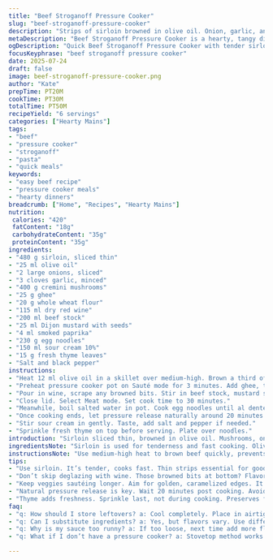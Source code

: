 ```yaml
---
title: "Beef Stroganoff Pressure Cooker"
slug: "beef-stroganoff-pressure-cooker"
description: "Strips of sirloin browned in olive oil. Onion, garlic, and cremini mushrooms sautéed in ghee until golden. Flour tossed in, cooked briefly. Red wine splash, beef broth, Dijon seeds, smoked paprika joined with meat. Pressure cooked 30 minutes, natural release 20. Egg noodles boiled until just firm, tossed with oil. Sour cream folded in last, sprinkled with chopped thyme. Salt and pepper adjusted. Rustic, hearty, tangy, slightly smoky. Rich with fresh herbs, tender beef strands, creamy sauce. Quick pressure cooking saves time. Balanced acidity from wine. No nuts. Twist with ghee and smoked paprika. Different but familiar."
metaDescription: "Beef Stroganoff Pressure Cooker is a hearty, tangy dish featuring tender sirloin, creamy sauce, and earthy mushrooms. Quick and flavorful."
ogDescription: "Quick Beef Stroganoff Pressure Cooker with tender sirloin and creamy sour cream. Rich flavors in a rustic dish that's ready in under an hour."
focusKeyphrase: "beef stroganoff pressure cooker"
date: 2025-07-24
draft: false
image: beef-stroganoff-pressure-cooker.png
author: "Kate"
prepTime: PT20M
cookTime: PT30M
totalTime: PT50M
recipeYield: "6 servings"
categories: ["Hearty Mains"]
tags:
- "beef"
- "pressure cooker"
- "stroganoff"
- "pasta"
- "quick meals"
keywords:
- "easy beef recipe"
- "pressure cooker meals"
- "hearty dinners"
breadcrumb: ["Home", "Recipes", "Hearty Mains"]
nutrition: 
 calories: "420"
 fatContent: "18g"
 carbohydrateContent: "35g"
 proteinContent: "35g"
ingredients:
- "480 g sirloin, sliced thin"
- "25 ml olive oil"
- "2 large onions, sliced"
- "3 cloves garlic, minced"
- "400 g cremini mushrooms"
- "25 g ghee"
- "20 g whole wheat flour"
- "115 ml dry red wine"
- "200 ml beef stock"
- "25 ml Dijon mustard with seeds"
- "4 ml smoked paprika"
- "230 g egg noodles"
- "150 ml sour cream 10%"
- "15 g fresh thyme leaves"
- "Salt and black pepper"
instructions:
- "Heat 12 ml olive oil in a skillet over medium-high. Brown a third of the sirloin strips quickly, seasoning with salt and pepper. Remove, repeat with remaining beef."
- "Preheat pressure cooker pot on Sauté mode for 3 minutes. Add ghee, then onions, garlic, mushrooms. Cook until golden, about 7 minutes. Sprinkle flour, stir for 1 minute."
- "Pour in wine, scrape any browned bits. Stir in beef stock, mustard seeds, smoked paprika. Return beef to pot, mix well."
- "Close lid. Select Meat mode. Set cook time to 30 minutes."
- "Meanwhile, boil salted water in pot. Cook egg noodles until al dente, drain. Toss with remaining oil to stop sticking."
- "Once cooking ends, let pressure release naturally around 20 minutes before opening lid."
- "Stir sour cream in gently. Taste, add salt and pepper if needed."
- "Sprinkle fresh thyme on top before serving. Plate over noodles."
introduction: "Sirloin sliced thin, browned in olive oil. Mushrooms, onions, garlic roasted in ghee until brown, earthy. Flour folded in to thicken. Red wine splash blacks out the bottom of the pot. Beef stock salty, tangy, rich. Mustard seeds pop beneath tongue, smoky paprika smokes the back of the throat. Pressure cooking cuts wait time down. Egg noodles boiled firm but still chewy, oiled so they don’t stick, swallow the sauce well. Sour cream added at last, cools the heat, thickens the sauce. Thyme fresh, green, aromatic on top. A different spin, but all the essential flavors still there. Home-cooked, rustic, deep, quick."
ingredientsNote: "Sirloin is used for tenderness and fast cooking. Olive oil for searing - more neutral. Ghee replaces butter, adds nutty depth. Cremini mushrooms instead of white button — earthier, more flavor. Whole wheat flour thickens naturally, adds slight nuttiness. Red wine dry and bold, scraped to release all flavors. Beef stock — store-bought or homemade. Dijon mustard with seeds used instead of grainy mustard for texture and sharpness. Smoked paprika replaces sweet paprika adding a subtle heat and smokiness. Egg noodles are fresh and need quick boiling. Sour cream always stirred last to prevent curdling. Fresh thyme swaps for chives, adds different herb note."
instructionsNote: "Use medium-high heat to brown beef quickly, prevents steaming. Working in thirds means even browning without overcrowding. Preheat pressure cooker for better sauté results, 3 minutes rather than 2. Cook veggies a bit longer to get more golden edges, about 7 min, not 5. Fold in flour to avoid lumps, 1 min stirring. Deglaze with wine, scrape bottom no skipping; flavor comes from fond. Use Meat mode on pressure cooker for 30 minutes, adds 5 to original 25, gives beef more tenderness. Pressure release naturally for 20 min, longer than original 15 to avoid sudden toughening. Cook egg noodles al dente for some bite, toss in 10 ml olive oil to keep separate. Stir sour cream in slowly off heat to keep texture. Season after, adjust salt and pepper tightly. Thyme poured on top at end, not cooked in, to preserve fresh taste."
tips:
- "Use sirloin. It’s tender, cooks fast. Thin strips essential for good browning. Heat oil first. Prevent steaming while sautéing beef. Maybe work in batches for best results."
- "Don’t skip deglazing with wine. Those browned bits at bottom? Flavor bombs. Scrape well. Mix beef back in, ensure all tastes come together. Check moisture level. Adjust liquids, if needed."
- "Keep veggies sautéing longer. Aim for golden, caramelized edges. It builds depth. Ghee offers nice nuttiness. Substitutes like butter add different flavors. Preheat pressure cooker for best browning."
- "Natural pressure release is key. Wait 20 minutes post cooking. Avoid toughening beef. Safety first. Pot won’t be under pressure immediately. Follow with careful stirring of sour cream."
- "Thyme adds freshness. Sprinkle last, not during cooking. Preserves flavor. Consider adding other herbs or spices for variety. This dish can be more than one flavor profile."
faq:
- "q: How should I store leftovers? a: Cool completely. Place in airtight container. Store in fridge up to three days. Reheat gently on stove. Microwave works too."
- "q: Can I substitute ingredients? a: Yes, but flavors vary. Use different mushrooms, even chicken if beef is unavailable. Whole wheat flour can swap for regular. Experiment."
- "q: Why is my sauce too runny? a: If too loose, next time add more flour during sauté. Or let it cook longer, reduce liquid. Simple solutions can adjust thickness."
- "q: What if I don’t have a pressure cooker? a: Stovetop method works too. Simmer longer until tender. Check frequently. Adjust cooking time based on heat level and doneness."

---
```

